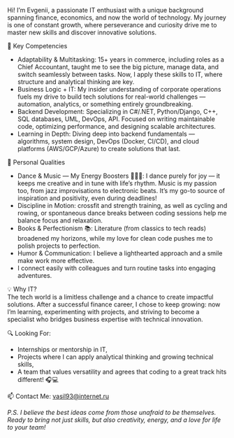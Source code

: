 Hi! I’m Evgenii, a passionate IT enthusiast with a unique background spanning finance, economics, and now the world of technology. 
My journey is one of constant growth, where perseverance and curiosity drive me to master new skills and discover innovative solutions.  

📌 Key Competencies  
- Adaptability & Multitasking: 15+ years in commerce, including roles as a Chief Accountant, taught me to see the big picture, manage data, and switch seamlessly between tasks. Now, I apply these skills to IT, where structure and analytical thinking are key.  
- Business Logic + IT: My insider understanding of corporate operations fuels my drive to build tech solutions for real-world challenges — automation, analytics, or something entirely groundbreaking.  
- Backend Development: Specializing in C#/.NET, Python/Django, C++, SQL databases, UML, DevOps, API. Focused on writing maintainable code, optimizing performance, and designing scalable architectures.   
- Learning in Depth: Diving deep into backend fundamentals — algorithms, system design, DevOps (Docker, CI/CD), and cloud platforms (AWS/GCP/Azure) to create solutions that last.  

🌟 Personal Qualities  
- Dance & Music — My Energy Boosters 🕺🏻🎵: I dance purely for joy — it keeps me creative and in tune with life’s rhythm. Music is my passion too, from jazz improvisations to electronic beats. It’s my go-to source of inspiration and positivity, even during deadlines!  
- Discipline in Motion: crossfit and strength training, as well as cycling and rowing, or spontaneous dance breaks between coding sessions help me balance focus and relaxation.  
- Books & Perfectionism 📚: Literature (from classics to tech reads) broadened my horizons, while my love for clean code pushes me to polish projects to perfection.  
- Humor & Communication: I believe a lighthearted approach and a smile make work more effective.
- I connect easily with colleagues and turn routine tasks into engaging adventures.  

💡 Why IT?  
The tech world is a limitless challenge and a chance to create impactful solutions. After a successful finance career, I chose to keep growing: now I’m learning, experimenting with projects, and striving to become a specialist who bridges business expertise with technical innovation.  

🔍 Looking For:  
- Internships or mentorship in IT,  
- Projects where I can apply analytical thinking and growing technical skills,  
- A team that values versatility and agrees that coding to a great track hits different! 🎧💻  

📫 Contact Me:  vasil93@internet.ru 

*P.S. I believe the best ideas come from those unafraid to be themselves. 
Ready to bring not just skills, but also creativity, energy, and a love for life to your team!*  


<!---
EvgeniiVasileuski/EvgeniiVasileuski is a ✨ special ✨ repository because its `README.md` (this file) appears on your GitHub profile.
You can click the Preview link to take a look at your changes.
--->

